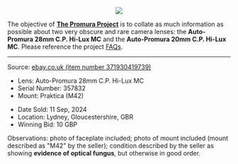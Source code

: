 <p align="center">
   <img src="https://user-images.githubusercontent.com/110672536/183131595-afeb1dec-1c84-436c-9a50-90468f9ec3ec.png">
</p>

<p>
   The objective of <b><a href="https://github.com/martbetz/The-Promura-Project/blob/main/README.md">The Promura Project</a></b> is to collate as much information as possible about two very obscure and rare camera lenses: the <b>Auto-Promura 28mm C.P. Hi-Lux MC</b> and the <b>Auto-Promura 20mm C.P. Hi-Lux MC</b>. Please reference the project <a href="https://github.com/martbetz/The-Promura-Project/blob/main/FAQs.md">FAQs</a>.

---

Source: [ebay.co.uk (item number 371930419739)](https://www.ebay.co.uk/itm/186611675919?siteid=3&customid=&toolid=10001)

- Lens: Auto-Promura 28mm C.P. Hi-Lux MC
- Serial Number: 357832
- Mount: Praktica (M42)

[]()

- Date Sold: 11 Sep, 2024
- Location: Lydney, Gloucestershire, GBR
- Winning Bid: 10 GBP

[]()

Observations: photo of faceplate included; photo of mount included (mount described as "M42" by the seller); condition described by the seller as showing **evidence of optical fungus**, but otherwise in good order.
